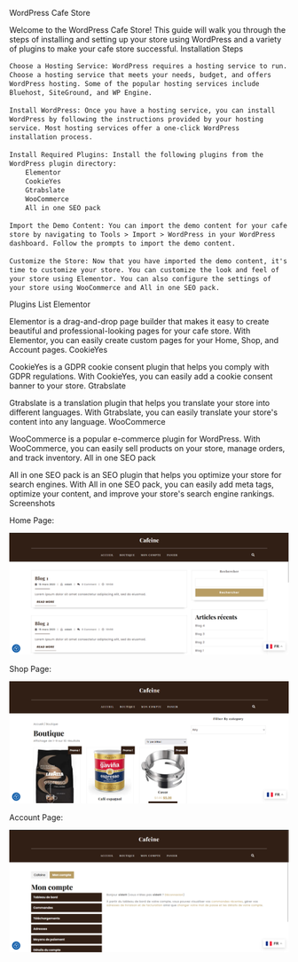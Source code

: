 WordPress Cafe Store

Welcome to the WordPress Cafe Store! This guide will walk you through the steps of installing and setting up your store using WordPress and a variety of plugins to make your cafe store successful.
Installation Steps

    Choose a Hosting Service: WordPress requires a hosting service to run. Choose a hosting service that meets your needs, budget, and offers WordPress hosting. Some of the popular hosting services include Bluehost, SiteGround, and WP Engine.

    Install WordPress: Once you have a hosting service, you can install WordPress by following the instructions provided by your hosting service. Most hosting services offer a one-click WordPress installation process.

    Install Required Plugins: Install the following plugins from the WordPress plugin directory:
        Elementor
        CookieYes
        Gtrabslate
        WooCommerce
        All in one SEO pack

    Import the Demo Content: You can import the demo content for your cafe store by navigating to Tools > Import > WordPress in your WordPress dashboard. Follow the prompts to import the demo content.

    Customize the Store: Now that you have imported the demo content, it's time to customize your store. You can customize the look and feel of your store using Elementor. You can also configure the settings of your store using WooCommerce and All in one SEO pack.

Plugins List
Elementor

Elementor is a drag-and-drop page builder that makes it easy to create beautiful and professional-looking pages for your cafe store. With Elementor, you can easily create custom pages for your Home, Shop, and Account pages.
CookieYes

CookieYes is a GDPR cookie consent plugin that helps you comply with GDPR regulations. With CookieYes, you can easily add a cookie consent banner to your store.
Gtrabslate

Gtrabslate is a translation plugin that helps you translate your store into different languages. With Gtrabslate, you can easily translate your store's content into any language.
WooCommerce

WooCommerce is a popular e-commerce plugin for WordPress. With WooCommerce, you can easily sell products on your store, manage orders, and track inventory.
All in one SEO pack

All in one SEO pack is an SEO plugin that helps you optimize your store for search engines. With All in one SEO pack, you can easily add meta tags, optimize your content, and improve your store's search engine rankings.
Screenshots

Home Page:

<img src='./Home.cafeine.png'>

Shop Page:

<img src='./shop.cafeine.png'>

Account Page:

<img src='./account.cafeine.png'>
